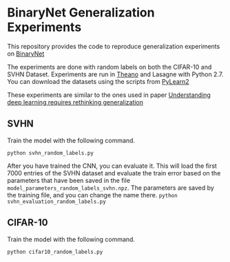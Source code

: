 # BinaryNet Generalization Experiments


This repository provides the code to reproduce generalization experiments on [BinaryNet](https://arxiv.org/abs/1602.02830)

The experiments are done with random labels on both the CIFAR-10 and SVHN Dataset. Experiments are run in [Theano](http://deeplearning.net/software/theano/install.html) and Lasagne with Python 2.7. You can download the datasets using the scripts from [PyLearn2](https://github.com/lisa-lab/pylearn2/tree/master/pylearn2/scripts/datasets)

These experiments are similar to the ones used in paper [Understanding deep learning requires rethinking generalization](https://arxiv.org/abs/1611.03530)

## SVHN

Train the model with the following command. 

`python svhn_random_labels.py`

After you have trained the CNN, you can evaluate it. This will load the first 7000 entries of the SVHN dataset and evaluate the train error based on the parameters that have been saved in the file `model_parameters_random_labels_svhn.npz`. The parameters are saved by the training file, and you can change the name there. 
`python svhn_evaluation_random_labels.py`


## CIFAR-10

Train the model with the following command. 

`python cifar10_random_labels.py`

